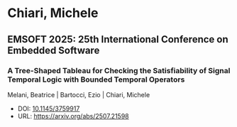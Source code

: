# Chiari, Michele

## EMSOFT 2025: 25th International Conference on Embedded Software

### A Tree-Shaped Tableau for Checking the Satisfiability of Signal Temporal Logic with Bounded Temporal Operators
Melani, Beatrice | Bartocci, Ezio | Chiari, Michele
* DOI: [10.1145/3759917](https://doi.org/10.1145/3759917)
* URL: <https://arxiv.org/abs/2507.21598>

